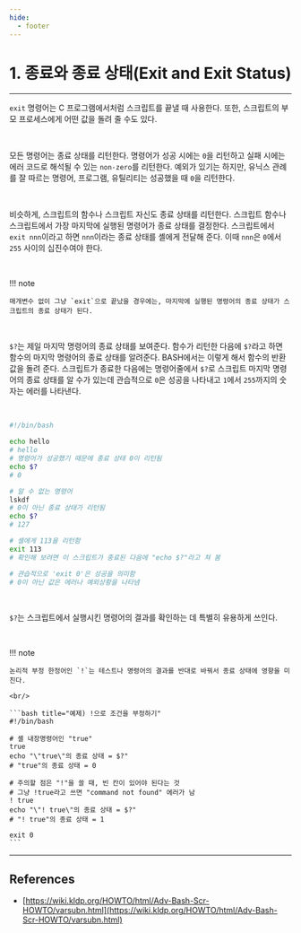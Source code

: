 ```yaml
---
hide:
  - footer
---
```


# 1. 종료와 종료 상태(Exit and Exit Status)

---

`exit` 명령어는 C 프로그램에서처럼 스크립트를 끝낼 때 사용한다. 또한, 스크립트의 부모 프로세스에게 어떤 값을 돌려 줄 수도 있다.

<br/>

모든 명령어는 종료 상태를 리턴한다. 명령어가 성공 시에는 `0`을 리턴하고 실패 시에는 에러 코드로 해석될 수 있는 `non-zero`를 리턴한다. 예외가 있기는 하지만, 유닉스 관례를 잘 따르는 명령어, 프로그램, 유틸리티는 성공했을 때 `0`을 리턴한다.

<br/>

비슷하게, 스크립트의 함수나 스크립트 자신도 종료 상태를 리턴한다. 스크립트 함수나 스크립트에서 가장 마지막에 실행된 명령어가 종료 상태를 결정한다. 스크립트에서 `exit nnn`이라고 하면 `nnn`이라는 종료 상태를 셸에게 전달해 준다. 이때 `nnn`은 `0`에서 `255` 사이의 십진수여야 한다.

<br/>

!!! note

    매개변수 없이 그냥 `exit`으로 끝났을 경우에는, 마지막에 실행된 명령어의 종료 상태가 스크립트의 종료 상태가 된다.

<br/>

`$?`는 제일 마지막 명령어의 종료 상태를 보여준다. 함수가 리턴한 다음에 `$?`라고 하면 함수의 마지막 명령어의 종료 상태를 알려준다. BASH에서는 이렇게 해서 함수의 반환값을 돌려 준다. 스크립트가 종료한 다음에는 명령어줄에서 `$?`로 스크립트 마지막 명령어의 종료 상태를 알 수가 있는데 관습적으로 `0`은 성공을 나타내고 `1`에서 `255`까지의 숫자는 에러를 나타낸다.

<br/>

```bash title="예제) 종료/종료 상태"
#!/bin/bash

echo hello
# hello
# 명령어가 성공했기 때문에 종료 상태 0이 리턴됨
echo $?
# 0

# 알 수 없는 명령어
lskdf
# 0이 아닌 종료 상태가 리턴됨
echo $?
# 127

# 셸에게 113을 리턴함
exit 113
# 확인해 보려면 이 스크립트가 종료된 다음에 "echo $?"라고 쳐 봄

# 관습적으로 'exit 0'은 성공을 의미함
# 0이 아닌 값은 에러나 예외상황을 나타냄
```

<br/>

`$?`는 스크립트에서 실행시킨 명령어의 결과를 확인하는 데 특별히 유용하게 쓰인다.

<br/>

!!! note

    논리적 부정 한정어인 `!`는 테스트나 명령어의 결과를 반대로 바꿔서 종료 상태에 영향을 미친다.

    <br/>

    ```bash title="예제) !으로 조건을 부정하기"
    #!/bin/bash

    # 셸 내장명령어인 "true"
    true
    echo "\"true\"의 종료 상태 = $?"
    # "true"의 종료 상태 = 0

    # 주의할 점은 "!"을 쓸 때, 빈 칸이 있어야 된다는 것
    # 그냥 !true라고 쓰면 "command not found" 에러가 남
    ! true
    echo "\"! true\"의 종료 상태 = $?"
    # "! true"의 종료 상태 = 1

    exit 0
    ```

---

## References

- [https://wiki.kldp.org/HOWTO/html/Adv-Bash-Scr-HOWTO/varsubn.html](https://wiki.kldp.org/HOWTO/html/Adv-Bash-Scr-HOWTO/varsubn.html)
